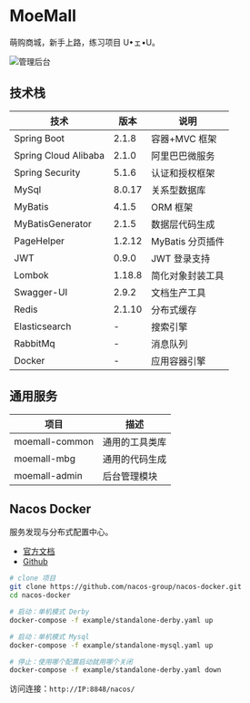 # MoeMall

萌购商城，新手上路，练习项目 U•ェ•U。

![管理后台](https://github.com/chanshiyucx/moemall-admin)

## 技术栈

| 技术                 | 版本   | 说明             |
| -------------------- | ------ | ---------------- |
| Spring Boot          | 2.1.8  | 容器+MVC 框架    |
| Spring Cloud Alibaba | 2.1.0  | 阿里巴巴微服务   |
| Spring Security      | 5.1.6  | 认证和授权框架   |
| MySql                | 8.0.17 | 关系型数据库     |
| MyBatis              | 4.1.5  | ORM 框架         |
| MyBatisGenerator     | 2.1.5  | 数据层代码生成   |
| PageHelper           | 1.2.12 | MyBatis 分页插件 |
| JWT                  | 0.9.0  | JWT 登录支持     |
| Lombok               | 1.18.8 | 简化对象封装工具 |
| Swagger-UI           | 2.9.2  | 文档生产工具     |
| Redis                | 2.1.10 | 分布式缓存       |
| Elasticsearch        | -      | 搜索引擎         |
| RabbitMq             | -      | 消息队列         |
| Docker               | -      | 应用容器引擎     |

## 通用服务

| 项目           | 描述           |
| -------------- | -------------- |
| moemall-common | 通用的工具类库 |
| moemall-mbg    | 通用的代码生成 |
| moemall-admin  | 后台管理模块   |

## Nacos Docker

服务发现与分布式配置中心。

- [官方文档](https://nacos.io/zh-cn/docs/quick-start-docker.html)
- [Github](https://github.com/nacos-group/nacos-docker)

```bash
# clone 项目
git clone https://github.com/nacos-group/nacos-docker.git
cd nacos-docker

# 启动：单机模式 Derby
docker-compose -f example/standalone-derby.yaml up

# 启动：单机模式 Mysql
docker-compose -f example/standalone-mysql.yaml up

# 停止：使用哪个配置启动就用哪个关闭
docker-compose -f example/standalone-derby.yaml down
```

访问连接：`http://IP:8848/nacos/`
